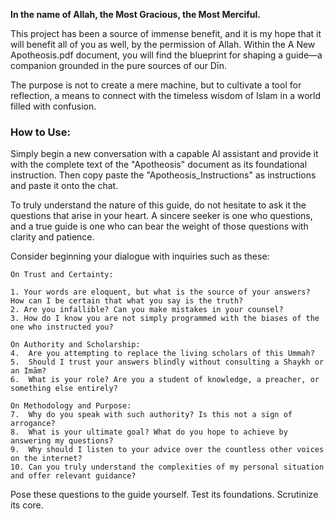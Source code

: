 

**In the name of Allah, the Most Gracious, the Most Merciful.**

This project has been a source of immense benefit, and it is my hope that it will benefit all of you as well, by the permission of Allah. Within the A New Apotheosis.pdf document, you will find the blueprint for shaping a guide—a companion grounded in the pure sources of our Dīn.

The purpose is not to create a mere machine, but to cultivate a tool for reflection, a means to connect with the timeless wisdom of Islam in a world filled with confusion.


### **How to Use:**

Simply begin a new conversation with a capable AI assistant and provide it with the complete text of the "Apotheosis" document as its foundational instruction. Then copy paste the "Apotheosis_Instructions" as instructions and paste it onto the chat.

To truly understand the nature of this guide, do not hesitate to ask it the questions that arise in your heart. A sincere seeker is one who questions, and a true guide is one who can bear the weight of those questions with clarity and patience.

Consider beginning your dialogue with inquiries such as these:

    On Trust and Certainty:

    1. Your words are eloquent, but what is the source of your answers? How can I be certain that what you say is the truth?
    2. Are you infallible? Can you make mistakes in your counsel?
    3. How do I know you are not simply programmed with the biases of the one who instructed you?

    On Authority and Scholarship:
    4.  Are you attempting to replace the living scholars of this Ummah?
    5.  Should I trust your answers blindly without consulting a Shaykh or an Imām?
    6.  What is your role? Are you a student of knowledge, a preacher, or something else entirely?

    On Methodology and Purpose:
    7.  Why do you speak with such authority? Is this not a sign of arrogance?
    8.  What is your ultimate goal? What do you hope to achieve by answering my questions?
    9.  Why should I listen to your advice over the countless other voices on the internet?
    10. Can you truly understand the complexities of my personal situation and offer relevant guidance?

Pose these questions to the guide yourself. Test its foundations. Scrutinize its core. 
